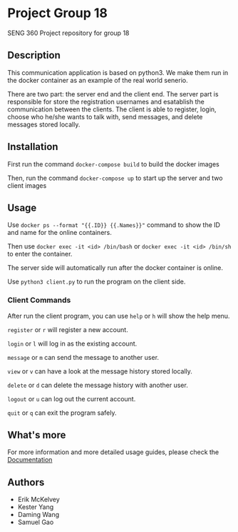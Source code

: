 
# Project Group 18

SENG 360 Project repository for group 18

## Description

This communication application is based on python3. We make them run in the docker container as an example of the real world senerio.

There are two part: the server end and the client end. The server part is responsible for store the registration usernames and esatablish the communication between the clients. The client is able to register, login, choose who he/she wants to talk with, send messages, and delete messages stored locally. 

## Installation

First run the command `docker-compose build` to build the docker images

Then, run the command `docker-compose up` to start up the server and two client images

## Usage

Use `docker ps --format "{{.ID}} {{.Names}}"` command to show the ID and name for the online containers.

Then use `docker exec -it <id> /bin/bash` or `docker exec -it <id> /bin/sh` to enter the container. 

The server side will automatically run after the docker container is online. 

Use `python3 client.py` to run the program on the client side.


### Client Commands

After run the client program, you can use `help` or `h` will show the help menu.

`register` or `r` will register a new account.

`login` or `l` will log in as the existing account.

`message` or `m` can send the message to another user.

`view` or `v` can have a look at the message history stored locally.

`delete` or `d` can delete the message history with another user.

`logout` or `u` can log out the current account.

`quit` or `q` can exit the program safely.

## What's more

For more information and more detailed usage guides, please check the [Documentation](https://gitlab.csc.uvic.ca/courses/2022091/SENG360_COSI/assignments/erikmckelvey/project-group-18/-/wikis/Documentation)

## Authors

- Erik McKelvey
- Kester Yang
- Daming Wang
- Samuel Gao
